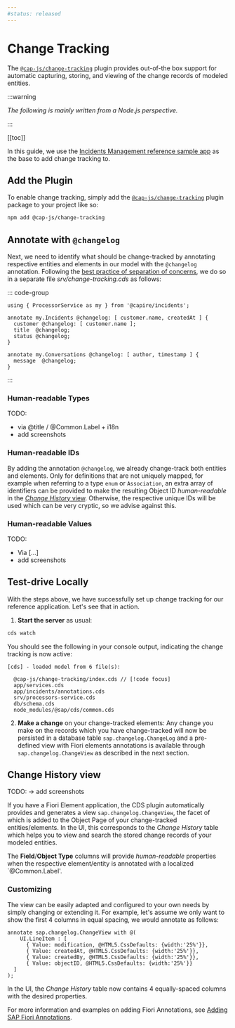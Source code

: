 ```yaml
---
#status: released
---
```


# Change Tracking

The [`@cap-js/change-tracking`](https://www.npmjs.com/package/@cap-js/change-tracking) plugin provides out-of-the box support for automatic capturing, storing, and viewing of the change records of modeled entities.

:::warning

_The following is mainly written from a Node.js perspective._ <!--For Java's perspective, please see [Java - Change Tracking](../../java/change-tracking).-->

:::

[[toc]]


In this guide, we use the [Incidents Management reference sample app](https://github.com/cap-js/incidents-app) as the base to add change tracking to.



## Add the Plugin

To enable change tracking, simply add the [`@cap-js/change-tracking`](https://www.npmjs.com/package/@cap-js/change-tracking) plugin package to your project like so:

```sh
npm add @cap-js/change-tracking
```



## Annotate with `@changelog`

Next, we need to identify what should be change-tracked by annotating respective entities and elements in our model with the `@changelog` annotation. Following the [best practice of separation of concerns](../domain-modeling#separation-of-concerns), we do so in a separate file _srv/change-tracking.cds_ as follows:

::: code-group

```cds [srv/change-tracking.cds]
using { ProcessorService as my } from '@capire/incidents';

annotate my.Incidents @changelog: [ customer.name, createdAt ] {
  customer @changelog: [ customer.name ];
  title  @changelog;
  status @changelog;
}

annotate my.Conversations @changelog: [ author, timestamp ] {
  message  @changelog;
}
```

:::

### Human-readable Types

TODO:

- via @title / @Common.Label + i18n
- add screenshots

### Human-readable IDs

By adding the annotation `@changelog`, we already change-track both entities and elements. Only for definitions that are not uniquely mapped, for example when referring to a type `enum` or `Association`, an extra array of identifiers can be provided to make the resulting Object ID *human-readable* in the [*Change History* view](#change-history-view). Otherwise, the respective unique IDs will be used which can be very cryptic, so we advise against this.

### Human-readable Values

TODO:

- Via [...]
- add screenshots



## Test-drive Locally

With the steps above, we have successfully set up change tracking for our reference application. Let's see that in action.

1. **Start the server** as usual:

  ```sh
  cds watch
  ```

  You should see the following in your console output, indicating the change tracking is now active:

  ```log
  [cds] - loaded model from 6 file(s):

    @cap-js/change-tracking/index.cds // [!code focus]
    app/services.cds
    app/incidents/annotations.cds
    srv/processors-service.cds
    db/schema.cds
    node_modules/@sap/cds/common.cds
  ```

2. **Make a change** on your change-tracked elements:
    Any change you make on the records which you have change-tracked will now be persisted in a database table `sap.changelog.ChangeLog` and a pre-defined view with Fiori elements annotations is available through `sap.changelog.ChangeView` as described in the next section.

## Change History view

TODO: → add screenshots

If you have a Fiori Element application, the CDS plugin automatically provides and generates a view `sap.changelog.ChangeView`, the facet of which is added to the Object Page of your change-tracked entities/elements. In the UI, this corresponds to the *Change History* table which helps you to view and search the stored change records of your modeled entities.

The **Field**/**Object Type** columns will provide *human-readable* properties when the respective element/entity is annotated with a localized `@Common.Label'.

### Customizing

The view can be easily adapted and configured to your own needs by simply changing or extending it. For example, let's assume we only want to show the first 4 columns in equal spacing, we would annotate as follows:

```cds
annotate sap.changelog.ChangeView with @(
    UI.LineItem : [
      { Value: modification, @HTML5.CssDefaults: {width:'25%'}},
      { Value: createdAt, @HTML5.CssDefaults: {width:'25%'}},
      { Value: createdBy, @HTML5.CssDefaults: {width:'25%'}},
      { Value: objectID, @HTML5.CssDefaults: {width:'25%'}}
  ]
);
```
In the UI, the *Change History* table now contains 4 equally-spaced columns with the desired properties.

For more information and examples on adding Fiori Annotations, see [Adding SAP Fiori Annotations](http://localhost:5173/docs/advanced/fiori#fiori-annotations).

